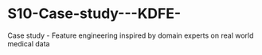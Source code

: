# S10-Case-study---KDFE-
Case study - Feature engineering inspired by domain experts on real world medical data
